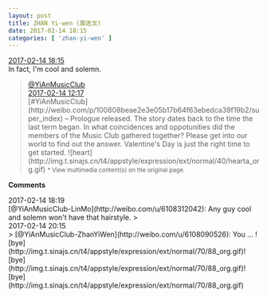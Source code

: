 ```yaml
---
layout: post
title: ZHAN Yi-wen (展逸文)
date: 2017-02-14 18:15
categories: [ 'zhan-yi-wen' ]
---
```


<div class="weibo-info">
  <a href="http://weibo.com/6108090526/Evwa7ym3h">2017-02-14 18:15</a>
</div>
In fact, I'm cool and solemn.

<!-- more -->

> <div class="weibo-post-name">
>   <a href="http://weibo.com/u/6094546964">@YiAnMusicClub</a>
> </div>
> <div class="weibo-info">
>   <a href="http://weibo.com/6094546964/EvtOT4vfV">2017-02-14 12:17</a>
> </div>  
> [#YiAnMusicClub](http://weibo.com/p/100808beae2e3e05b17b64f63ebedca39f19b2/super_index) – Prologue released. The story dates back to the time the last term began. In what coincidences and oppotunities did the members of the Music Club gathered together? Please get into our world to find out the answer. Valentine's Day is just the right time to get started. ![heart](http://img.t.sinajs.cn/t4/appstyle/expression/ext/normal/40/hearta_org.gif)  
> <small>* View multimedia content(s) on the original page.</small>

**Comments**

<div class="weibo-info">2017-02-14 18:19</div>
[@YiAnMusicClub-LinMo](http://weibo.com/u/6108312042): Any guy cool and solemn won't have that hairstyle.
> <div class="weibo-info">2017-02-14 20:15</div>
> [@YiAnMusicClub-ZhanYiWen](http://weibo.com/u/6108090526): You … ![bye](http://img.t.sinajs.cn/t4/appstyle/expression/ext/normal/70/88_org.gif)![bye](http://img.t.sinajs.cn/t4/appstyle/expression/ext/normal/70/88_org.gif)![bye](http://img.t.sinajs.cn/t4/appstyle/expression/ext/normal/70/88_org.gif)
